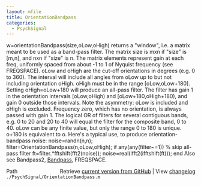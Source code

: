 ```yaml
---
layout: mfile
title: OrientationBandpass
categories:
  - PsychSignal
---
```


w=orientationBandpass\(size,oLow,oHigh\) returns a "window", i.e. a matrix
meant to be used as a band\-pass filter. The matrix size is mxn if "size"
is \[m,n\], and nxn if "size" is n. The matrix elements represent gain at
each freq, uniformly spaced from about \-1 to 1 of Nyquist frequency \(see
FREQSPACE\). oLow and oHigh are the cut\-off orientations in degrees \(e.g.
0 to 360\). The interval will include all angles from oLow up to but not
including orientation oHigh. oHigh must be in the range \[oLow,oLow\+180\].
Setting oHigh=oLow\+180 will produce an all\-pass filter. The filter has
gain 1 in the orientation intervals \[oLow,oHigh\) and
\[oLow\+180,oHigh\+180\), and gain 0 outside those intervals. Note the
asymmetry: oLow is included and oHigh is excluded. Frequency zero, which
has no orientation, is always passed with gain 1. The logical OR
of filters for several contiguous bands, e.g. 0 to 20 and 20 to 40 will
equal the filter for the composite band, 0 to 40. oLow can be any finite
value, but only the range 0 to 180 is unique. o\+180 is equivalent to o.
Here's a typical use, to produce orientation\-bandpass noise:
    noise=randn\(n,n\);
    filter=OrientationBandpass\(n,oLow,oHigh\);
    if any\(any\(filter~=1\)\) % skip all\-pass filter
        ft=filter.\*fftshift\(fft2\(noise\)\);
        noise=real\(ifft2\(ifftshift\(ft\)\)\);
    end
Also see Bandpass2, [Bandpass](/docs/Bandpass), FREQSPACE.


<div class="code_header" style="text-align:right;">
  <span style="float:left;">Path&nbsp;&nbsp;</span> <span class="counter">Retrieve <a href=
  "https://raw.github.com/Psychtoolbox-3/Psychtoolbox-3/beta/./PsychSignal/OrientationBandpass.m">current version from GitHub</a> | View <a href=
  "https://github.com/Psychtoolbox-3/Psychtoolbox-3/commits/beta/./PsychSignal/OrientationBandpass.m">changelog</a></span>
</div>
<div class="code">
  <code>./PsychSignal/OrientationBandpass.m</code>
</div>
